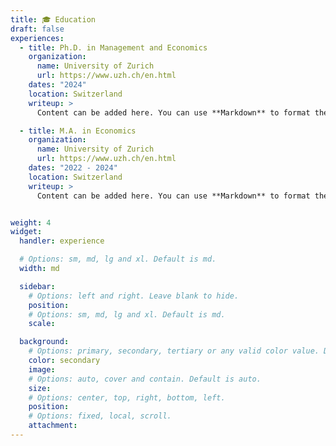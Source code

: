 ```yaml
---
title: 🎓 Education
draft: false
experiences:
  - title: Ph.D. in Management and Economics
    organization:
      name: University of Zurich
      url: https://www.uzh.ch/en.html
    dates: "2024"
    location: Switzerland
    writeup: >
      Content can be added here. You can use **Markdown** to format the text.

  - title: M.A. in Economics
    organization:
      name: University of Zurich
      url: https://www.uzh.ch/en.html
    dates: "2022 - 2024"
    location: Switzerland
    writeup: >
      Content can be added here. You can use **Markdown** to format the text.


weight: 4
widget:
  handler: experience

  # Options: sm, md, lg and xl. Default is md.
  width: md

  sidebar:
    # Options: left and right. Leave blank to hide.
    position:
    # Options: sm, md, lg and xl. Default is md.
    scale:

  background:
    # Options: primary, secondary, tertiary or any valid color value. Default is primary.
    color: secondary
    image:
    # Options: auto, cover and contain. Default is auto.
    size:
    # Options: center, top, right, bottom, left.
    position:
    # Options: fixed, local, scroll.
    attachment:
---
```

